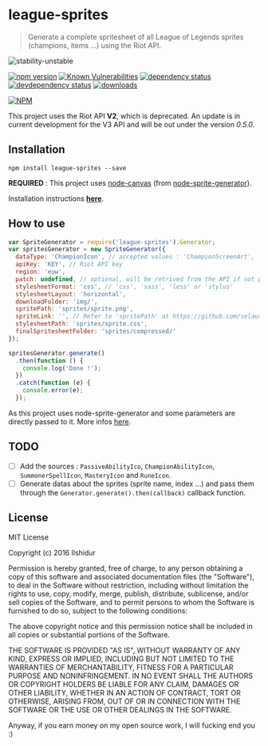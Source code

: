 # league-sprites

> Generate a complete spritesheet of all League of Legends sprites (champions, items ...) using the Riot API.

![stability-unstable](https://img.shields.io/badge/stability-unstable-yellow.svg)

[![npm version][version-badge]][version-url]
[![Known Vulnerabilities][vulnerabilities-badge]][vulnerabilities-url]
[![dependency status][dependency-badge]][dependency-url]
[![devdependency status][devdependency-badge]][devdependency-url]
[![downloads][downloads-badge]][downloads-url]

[![NPM][npm-stats-badge]][npm-stats-url]

This project uses the Riot API **V2**, which is deprecated. An update is in current development for the V3 API and will be out under the version _0.5.0_.

## Installation

`npm install league-sprites --save`

**REQUIRED** : This project uses [node-canvas](https://github.com/Automattic/node-canvas) (from [node-sprite-generator](https://github.com/selaux/node-sprite-generator)).

Installation instructions [**here**](https://github.com/Automattic/node-canvas/wiki/_pages).

## How to use

```javascript
var SpriteGenerator = require('league-sprites').Generator;
var spritesGenerator = new SpriteGenerator({
  dataType: 'ChampionIcon', // accepted values : 'ChampionScreenArt', 'ChampionIcon' and 'ItemIcon'
  apiKey: 'KEY', // Riot API key
  region: 'euw',
  patch: undefined, // optional, will be retrived from the API if not provided
  stylesheetFormat: 'css', // 'css', 'sass', 'less' or 'stylus'
  stylesheetLayout: 'horizontal',
  downloadFolder: 'img/',
  spritePath: 'sprites/sprite.png',
  spriteLink: '', // Refer to 'spritePath' at https://github.com/selaux/node-sprite-generator#optionsstylesheetoptions
  stylesheetPath: 'sprites/sprite.css',
  finalSpritesheetFolder: 'sprites/compressed/'
});

spritesGenerator.generate()
  .then(function () {
    console.log('Done !');
  })
  .catch(function (e) {
    console.error(e);
  });
```

As this project uses node-sprite-generator and some parameters are directly passed to it. More infos [here](https://github.com/selaux/node-sprite-generator#options).

## TODO

- [ ] Add the sources : `PassiveAbilityIco`, `ChampionAbilityIcon`, `SummonerSpellIcon`, `MasteryIcon` and `RuneIcon`.
- [ ] Generate datas about the sprites (sprite name, index ...) and pass them through the `Generator.generate().then(callback)` callback function.

## License

MIT License

Copyright (c) 2016 Ilshidur

Permission is hereby granted, free of charge, to any person obtaining a copy
of this software and associated documentation files (the "Software"), to deal
in the Software without restriction, including without limitation the rights
to use, copy, modify, merge, publish, distribute, sublicense, and/or sell
copies of the Software, and to permit persons to whom the Software is
furnished to do so, subject to the following conditions:

The above copyright notice and this permission notice shall be included in all
copies or substantial portions of the Software.

THE SOFTWARE IS PROVIDED "AS IS", WITHOUT WARRANTY OF ANY KIND, EXPRESS OR
IMPLIED, INCLUDING BUT NOT LIMITED TO THE WARRANTIES OF MERCHANTABILITY,
FITNESS FOR A PARTICULAR PURPOSE AND NONINFRINGEMENT. IN NO EVENT SHALL THE
AUTHORS OR COPYRIGHT HOLDERS BE LIABLE FOR ANY CLAIM, DAMAGES OR OTHER
LIABILITY, WHETHER IN AN ACTION OF CONTRACT, TORT OR OTHERWISE, ARISING FROM,
OUT OF OR IN CONNECTION WITH THE SOFTWARE OR THE USE OR OTHER DEALINGS IN THE
SOFTWARE.

Anyway, if you earn money on my open source work, I will fucking end you :)

[version-badge]: https://img.shields.io/npm/v/league-sprites.svg
[version-url]: https://www.npmjs.com/package/league-sprites
[vulnerabilities-badge]: https://snyk.io/test/npm/league-sprites/badge.svg
[vulnerabilities-url]: https://snyk.io/test/npm/league-sprites
[dependency-badge]: https://david-dm.org/ilshidur/league-sprites.svg
[dependency-url]: https://david-dm.org/ilshidur/league-sprites
[devdependency-badge]: https://david-dm.org/ilshidur/league-sprites/dev-status.svg
[devdependency-url]: https://david-dm.org/ilshidur/league-sprites#info=devDependencies
[downloads-badge]: https://img.shields.io/npm/dt/league-sprites.svg
[downloads-url]: https://www.npmjs.com/package/league-sprites
[npm-stats-badge]: https://nodei.co/npm/league-sprites.png?downloads=true&downloadRank=true
[npm-stats-url]: https://nodei.co/npm/league-sprites

